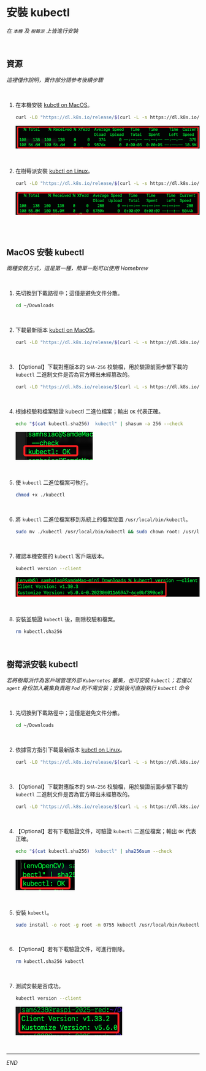 #  安裝 kubectl

_在 `本機` 及 `樹莓派` 上皆進行安裝_

<br>

## 資源

_這裡僅作說明，實作部分請參考後續步驟_

<br>

1. 在本機安裝 [kubctl on MacOS](https://kubernetes.io/docs/tasks/tools/install-kubectl-macos/)。

    ```bash
    curl -LO "https://dl.k8s.io/release/$(curl -L -s https://dl.k8s.io/release/stable.txt)/bin/darwin/arm64/kubectl"
    ```

    ![](images/img_04.png)

<br>

2. 在樹莓派安裝 [kubctl on Linux](https://kubernetes.io/docs/tasks/tools/install-kubectl-linux/)。

    ```bash
    curl -LO "https://dl.k8s.io/release/$(curl -L -s https://dl.k8s.io/release/stable.txt)/bin/linux/arm64/kubectl"
    ```

    ![](images/img_16.png)

<br>

<br>

## MacOS 安裝 kubectl

_兩種安裝方式，這是第一種，簡單一點可以使用 Homebrew_

<br>

1. 先切換到下載路徑中；這僅是避免文件分散。

    ```bash
    cd ~/Downloads
    ```

<br>

2. 下載最新版本 [kubctl on MacOS](https://kubernetes.io/docs/tasks/tools/install-kubectl-macos/)。

    ```bash
    curl -LO "https://dl.k8s.io/release/$(curl -L -s https://dl.k8s.io/release/stable.txt)/bin/darwin/arm64/kubectl"
    ```

<br>

3. 【Optional】下載對應版本的 `SHA-256` 校驗檔，用於驗證前面步驟下載的 `kubectl` 二進制文件是否為官方釋出未經篡改的。

    ```bash
    curl -LO "https://dl.k8s.io/release/$(curl -L -s https://dl.k8s.io/release/stable.txt)/bin/darwin/arm64/kubectl.sha256"
    ```

<br>

4. 根據校驗和檔案驗證 kubectl 二進位檔案；輸出 `OK` 代表正確。

    ```bash
    echo "$(cat kubectl.sha256)  kubectl" | shasum -a 256 --check
    ```

    ![](images/img_20.png)

<br>

5. 使 `kubectl` 二進位檔案可執行。

    ```bash
    chmod +x ./kubectl
    ```

<br>

6. 將 `kubectl` 二進位檔案移到系統上的檔案位置 `/usr/local/bin/kubectl`。

    ```bash
    sudo mv ./kubectl /usr/local/bin/kubectl && sudo chown root: /usr/local/bin/kubectl
    ```

<br>

7. 確認本機安裝的 `kubectl` 客戶端版本。

    ```bash
    kubectl version --client
    ```

    ![](images/img_23.png)

<br>

8. 安裝並驗證 `kubectl` 後，刪除校驗和檔案。

    ```bash
    rm kubectl.sha256
    ```

<br>

## 樹莓派安裝 kubectl

_若將樹莓派作為客戶端管理外部 `Kubernetes` 叢集，也可安裝 `kubectl`；若僅以 `agent` 身份加入叢集負責跑 `Pod` 則不需安裝；安裝後可直接執行 `kubectl` 命令_

<br>

1. 先切換到下載路徑中；這僅是避免文件分散。

    ```bash
    cd ~/Downloads
    ```

<br>

2. 依據官方指引下載最新版本 [kubctl on Linux](https://kubernetes.io/docs/tasks/tools/install-kubectl-linux/)。

    ```bash
    curl -LO "https://dl.k8s.io/release/$(curl -L -s https://dl.k8s.io/release/stable.txt)/bin/linux/arm64/kubectl"
    ```

<br>

3. 【Optional】下載對應版本的 `SHA-256` 校驗檔，用於驗證前面步驟下載的 `kubectl` 二進制文件是否為官方釋出未經篡改的。

    ```bash
    curl -LO "https://dl.k8s.io/release/$(curl -L -s https://dl.k8s.io/release/stable.txt)/bin/linux/arm64/kubectl.sha256"
    ```

<br>

4. 【Optional】若有下載驗證文件，可驗證 `kubectl` 二進位檔案；輸出 `OK` 代表正確。

    ```bash
    echo "$(cat kubectl.sha256)  kubectl" | sha256sum --check
    ```

    ![](images/img_24.png)

<br>

5. 安裝 `kubectl`。

    ```bash
    sudo install -o root -g root -m 0755 kubectl /usr/local/bin/kubectl
    ```

<br>

6. 【Optional】若有下載驗證文件，可進行刪除。

    ```bash
    rm kubectl.sha256 kubectl
    ```

<br>

7. 測試安裝是否成功。

    ```bash
    kubectl version --client
    ```

    ![](images/img_26.png)

<br>

___

_END_
